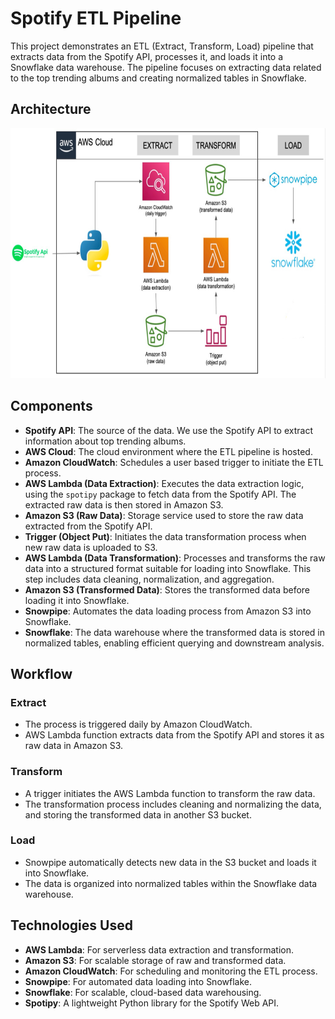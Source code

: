 # Spotify ETL Pipeline 
This project demonstrates an ETL (Extract, Transform, Load) pipeline that extracts data from the Spotify API, processes it, and loads it into a Snowflake data warehouse. The pipeline focuses on extracting data related to the top trending albums and creating normalized tables in Snowflake.

## Architecture

<p align="center">
  <img src="featured_project.jpeg" alt="ETL Pipeline Architecture" width='700' height='400'>
</p>

## Components

- **Spotify API**: The source of the data. We use the Spotify API to extract information about top trending albums.
- **AWS Cloud**: The cloud environment where the ETL pipeline is hosted.
- **Amazon CloudWatch**: Schedules a user based trigger to initiate the ETL process.
- **AWS Lambda (Data Extraction)**: Executes the data extraction logic, using the `spotipy` package to fetch data from the Spotify API. The extracted raw data is then stored in Amazon S3.
- **Amazon S3 (Raw Data)**: Storage service used to store the raw data extracted from the Spotify API.
- **Trigger (Object Put)**: Initiates the data transformation process when new raw data is uploaded to S3.
- **AWS Lambda (Data Transformation)**: Processes and transforms the raw data into a structured format suitable for loading into Snowflake. This step includes data cleaning, normalization, and aggregation.
- **Amazon S3 (Transformed Data)**: Stores the transformed data before loading it into Snowflake.
- **Snowpipe**: Automates the data loading process from Amazon S3 into Snowflake.
- **Snowflake**: The data warehouse where the transformed data is stored in normalized tables, enabling efficient querying and downstream analysis.

## Workflow

### Extract
- The process is triggered daily by Amazon CloudWatch.
- AWS Lambda function extracts data from the Spotify API and stores it as raw data in Amazon S3.

### Transform
- A trigger initiates the AWS Lambda function to transform the raw data.
- The transformation process includes cleaning and normalizing the data, and storing the transformed data in another S3 bucket.

### Load
- Snowpipe automatically detects new data in the S3 bucket and loads it into Snowflake.
- The data is organized into normalized tables within the Snowflake data warehouse.

## Technologies Used

- **AWS Lambda**: For serverless data extraction and transformation.
- **Amazon S3**: For scalable storage of raw and transformed data.
- **Amazon CloudWatch**: For scheduling and monitoring the ETL process.
- **Snowpipe**: For automated data loading into Snowflake.
- **Snowflake**: For scalable, cloud-based data warehousing.
- **Spotipy**: A lightweight Python library for the Spotify Web API.
